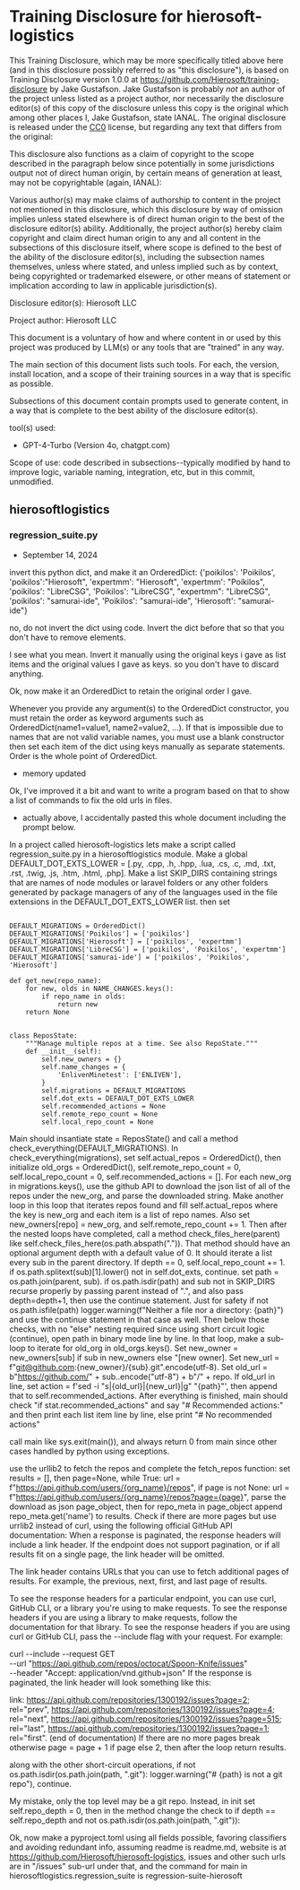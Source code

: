# Training Disclosure for hierosoft-logistics
This Training Disclosure, which may be more specifically titled above here (and in this disclosure possibly referred to as "this disclosure"), is based on Training Disclosure version 1.0.0 at https://github.com/Hierosoft/training-disclosure by Jake Gustafson. Jake Gustafson is probably *not* an author of the project unless listed as a project author, nor necessarily the disclosure editor(s) of this copy of the disclosure unless this copy is the original which among other places I, Jake Gustafson, state IANAL. The original disclosure is released under the [CC0](https://creativecommons.org/public-domain/cc0/) license, but regarding any text that differs from the original:

This disclosure also functions as a claim of copyright to the scope described in the paragraph below since potentially in some jurisdictions output not of direct human origin, by certain means of generation at least, may not be copyrightable (again, IANAL):

Various author(s) may make claims of authorship to content in the project not mentioned in this disclosure, which this disclosure by way of omission implies unless stated elsewhere is of direct human origin to the best of the disclosure editor(s) ability. Additionally, the project author(s) hereby claim copyright and claim direct human origin to any and all content in the subsections of this disclosure itself, where scope is defined to the best of the ability of the disclosure editor(s), including the subsection names themselves, unless where stated, and unless implied such as by context, being copyrighted or trademarked elsewere, or other means of statement or implication according to law in applicable jurisdiction(s).

Disclosure editor(s): Hierosoft LLC

Project author: Hierosoft LLC

This document is a voluntary of how and where content in or used by this project was produced by LLM(s) or any tools that are "trained" in any way.

The main section of this document lists such tools. For each, the version, install location, and a scope of their training sources in a way that is specific as possible.

Subsections of this document contain prompts used to generate content, in a way that is complete to the best ability of the disclosure editor(s).

tool(s) used:
- GPT-4-Turbo (Version 4o, chatgpt.com)

Scope of use: code described in subsections--typically modified by hand to improve logic, variable naming, integration, etc, but in this commit, unmodified.

## hierosoftlogistics
### regression_suite.py

- September 14, 2024

invert this python dict, and make it an OrderedDict: {'poikilos': 'Poikilos', 'poikilos':"Hierosoft", 'expertmm': "Hierosoft", 'expertmm': "Poikilos", 'poikilos': "LibreCSG", 'Poikilos': "LibreCSG", "expertmm": "LibreCSG", 'poikilos': "samurai-ide", 'Poikilos': "samurai-ide", 'Hierosoft': "samurai-ide"}

no, do not invert the dict using code. Invert the dict before that so that you don't have to remove elements.

I see what you mean. Invert it manually using the original keys i gave as list items and the original values I gave as keys. so you don't have to discard anything.

Ok, now make it an OrderedDict to retain the original order I gave.

Whenever you provide any argument(s) to the OrderedDict constructor, you must retain the order as keyword arguments such as OrderedDict(name1=value1, name2=value2, ...). If that is impossible due to names that are not valid variable names, you must use a blank constructor then set each item of the dict using keys manually as separate statements. Order is the whole point of OrderedDict.

- memory updated

Ok, I've improved it a bit and want to write a program based on that to show a list of commands to fix the old urls in files.

- actually above, I accidentally pasted this whole document including the prompt below.





In a project called hierosoft-logistics lets make a script called regression_suite.py in a hierosoftlogistics module. Make a global DEFAULT_DOT_EXTS_LOWER = [.py, .cpp, .h, .hpp, .lua, .cs, .c, .md, .txt, .rst, .twig, .js, .htm, .html, .php]. Make a list SKIP_DIRS containing strings that are names of node modules or laravel folders or any other folders generated by package managers of any of the languages used in the file extensions in the DEFAULT_DOT_EXTS_LOWER list. then set
```

DEFAULT_MIGRATIONS = OrderedDict()
DEFAULT_MIGRATIONS['Poikilos'] = ['poikilos']
DEFAULT_MIGRATIONS['Hierosoft'] = ['poikilos', 'expertmm']
DEFAULT_MIGRATIONS['LibreCSG'] = ['poikilos', 'Poikilos', 'expertmm']
DEFAULT_MIGRATIONS['samurai-ide'] = ['poikilos', 'Poikilos', 'Hierosoft']

def get_new(repo_name):
    for new, olds in NAME_CHANGES.keys():
        if repo_name in olds:
			return new
	return None


class ReposState:
    """Manage multiple repos at a time. See also RepoState."""
	def __init__(self):
		self.new_owners = {}
		self.name_changes = {
			'EnlivenMinetest': ['ENLIVEN'],
		}
		self.migrations = DEFAULT_MIGRATIONS
		self.dot_exts = DEFAULT_DOT_EXTS_LOWER
		self.recommended_actions = None
		self.remote_repo_count = None
		self.local_repo_count = None
```
 Main should insantiate state = ReposState() and call a method check_everything(DEFAULT_MIGRATIONS). In check_everything(migrations), set self.actual_repos = OrderedDict(), then initialize old_orgs = OrderedDict(), self.remote_repo_count = 0, self.local_repo_count = 0, self.recommended_actions = []. For each new_org in migrations.keys(), use the github API to download the json list of all of the repos under the new_org, and parse the downloaded string. Make another loop in this loop that iterates repos found and fill self.actual_repos where the key is new_org and each item is a list of repo names. Also set new_owners[repo] = new_org, and self.remote_repo_count += 1. Then after the nested loops have completed, call a method check_files_here(parent) like self.check_files_here(os.path.abspath(".")). That method should have an optional argument depth with a default value of 0. It should iterate a list every sub in the parent directory. If depth == 0, self.local_repo_count += 1. if os.path.splitext(sub)[1].lower() not in self.dot_exts, continue. set path = os.path.join(parent, sub). if os.path.isdir(path) and sub not in SKIP_DIRS recurse properly by passing parent instead of ".", and also pass depth=depth+1, then use the continue statement. Just for safety if not os.path.isfile(path) logger.warning(f"Neither a file nor a directory: {path}") and use the continue statement in that case as well. Then below those checks, with no "else" nesting required since using short circuit logic (continue), open path in binary mode line by line. In that loop, make a sub-loop to iterate for old_org in old_orgs.keys(). Set new_owner = new_owners[sub] if sub in new_owners else "[new owner]. Set new_url = f"git@github.com:{new_owner}/{sub}.git".encode(utf-8). Set old_url = b"https://github.com/" + sub..encode("utf-8") + b"/" + repo. If old_url in line, set action = f'sed -i "s|{old_url}|{new_url}|g" "{path}"', then append that to self.recommended_actions. After everything is finished, main should check "if stat.recommended_actions" and say "# Recommended actions:" and then print each list item line by line, else print "# No recommended actions"

call main like sys.exit(main()), and always return 0 from main since other cases handled by python using exceptions.

use the urllib2 to fetch the repos and complete the fetch_repos function: set results = [], then page=None, while True: url = f"https://api.github.com/users/{org_name}/repos", if page is not None: url = f"https://api.github.com/users/{org_name}/repos?page={page}", parse the download as json page_object, then for repo_meta in page_object append repo_meta.get('name') to results. Check if there are more pages but use urrlib2 instead of curl, using the following official GitHub API documentation: When a response is paginated, the response headers will include a link header. If the endpoint does not support pagination, or if all results fit on a single page, the link header will be omitted. 

The link header contains URLs that you can use to fetch additional pages of results. For example, the previous, next, first, and last page of results.

To see the response headers for a particular endpoint, you can use curl, GitHub CLI, or a library you're using to make requests. To see the response headers if you are using a library to make requests, follow the documentation for that library. To see the response headers if you are using curl or GitHub CLI, pass the --include flag with your request. For example:

curl --include --request GET \
--url "https://api.github.com/repos/octocat/Spoon-Knife/issues" \
--header "Accept: application/vnd.github+json"
If the response is paginated, the link header will look something like this:

link: <https://api.github.com/repositories/1300192/issues?page=2>; rel="prev", <https://api.github.com/repositories/1300192/issues?page=4>; rel="next", <https://api.github.com/repositories/1300192/issues?page=515>; rel="last", <https://api.github.com/repositories/1300192/issues?page=1>; rel="first". (end of documentation) If there are no more pages break otherwise page = page + 1 if page else 2, then after the loop return results.





along with the other short-circuit operations, if not os.path.isdir(os.path.join(path, ".git"): logger.warning("# {path} is not a git repo"), continue.

My mistake, only the top level may be a git repo. Instead, in init set self.repo_depth = 0, then in the method change the check to if depth == self.repo_depth and not os.path.isdir(os.path.join(path, ".git")):

Ok, now make a pyproject.toml using all fields possible, favoring classifiers and avoiding redundant info, assuming readme is readme.md, website is at https://github.com/Hierosoft/hierosoft-logistics, issues and other such urls are in "/issues" sub-url under that, and the command for main in hierosoftlogistics.regression_suite is regression-suite-hierosoft
